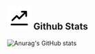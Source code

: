 [comment]: <> (LINKS)

[comment]: <> (STATS)

## ![Title](https://raw.githubusercontent.com/VKCOM/icons/master/src/svg/28/statistics_outline_28.svg) Github Stats

![Anurag's GitHub stats](https://github-readme-stats.vercel.app/api?username=Anonym3310&show_icons=true&theme=radical)

